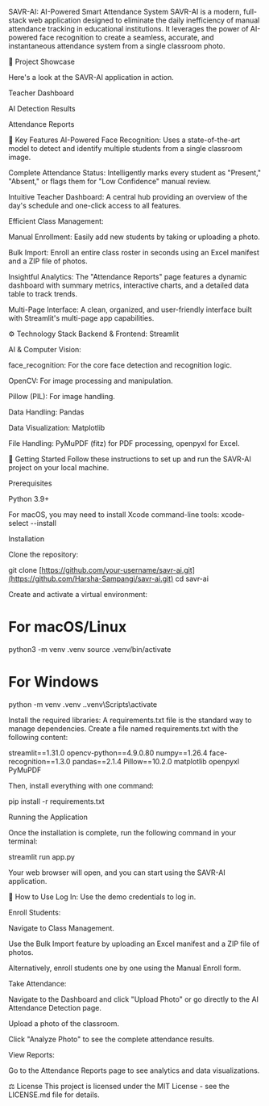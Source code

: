 SAVR-AI: AI-Powered Smart Attendance System
SAVR-AI is a modern, full-stack web application designed to eliminate the daily inefficiency of manual attendance tracking in educational institutions. It leverages the power of AI-powered face recognition to create a seamless, accurate, and instantaneous attendance system from a single classroom photo.

📸 Project Showcase

Here's a look at the SAVR-AI application in action.

Teacher Dashboard

AI Detection Results

Attendance Reports







🎯 Key Features
AI-Powered Face Recognition: Uses a state-of-the-art model to detect and identify multiple students from a single classroom image.

Complete Attendance Status: Intelligently marks every student as "Present," "Absent," or flags them for "Low Confidence" manual review.

Intuitive Teacher Dashboard: A central hub providing an overview of the day's schedule and one-click access to all features.

Efficient Class Management:

Manual Enrollment: Easily add new students by taking or uploading a photo.

Bulk Import: Enroll an entire class roster in seconds using an Excel manifest and a ZIP file of photos.

Insightful Analytics: The "Attendance Reports" page features a dynamic dashboard with summary metrics, interactive charts, and a detailed data table to track trends.

Multi-Page Interface: A clean, organized, and user-friendly interface built with Streamlit's multi-page app capabilities.

⚙️ Technology Stack
Backend & Frontend: Streamlit

AI & Computer Vision:

face_recognition: For the core face detection and recognition logic.

OpenCV: For image processing and manipulation.

Pillow (PIL): For image handling.

Data Handling: Pandas

Data Visualization: Matplotlib

File Handling: PyMuPDF (fitz) for PDF processing, openpyxl for Excel.

🚀 Getting Started
Follow these instructions to set up and run the SAVR-AI project on your local machine.

Prerequisites

Python 3.9+

For macOS, you may need to install Xcode command-line tools: xcode-select --install

Installation

Clone the repository:

git clone [https://github.com/your-username/savr-ai.git](https://github.com/Harsha-Sampangi/savr-ai.git)
cd savr-ai

Create and activate a virtual environment:

# For macOS/Linux
python3 -m venv .venv
source .venv/bin/activate

# For Windows
python -m venv .venv
.\.venv\Scripts\activate

Install the required libraries:
A requirements.txt file is the standard way to manage dependencies. Create a file named requirements.txt with the following content:

streamlit==1.31.0
opencv-python==4.9.0.80
numpy==1.26.4
face-recognition==1.3.0
pandas==2.1.4
Pillow==10.2.0
matplotlib
openpyxl
PyMuPDF

Then, install everything with one command:

pip install -r requirements.txt

Running the Application

Once the installation is complete, run the following command in your terminal:

streamlit run app.py

Your web browser will open, and you can start using the SAVR-AI application.

📖 How to Use
Log In: Use the demo credentials to log in.

Enroll Students:

Navigate to Class Management.

Use the Bulk Import feature by uploading an Excel manifest and a ZIP file of photos.

Alternatively, enroll students one by one using the Manual Enroll form.

Take Attendance:

Navigate to the Dashboard and click "Upload Photo" or go directly to the AI Attendance Detection page.

Upload a photo of the classroom.

Click "Analyze Photo" to see the complete attendance results.

View Reports:

Go to the Attendance Reports page to see analytics and data visualizations.

⚖️ License
This project is licensed under the MIT License - see the LICENSE.md file for details.

